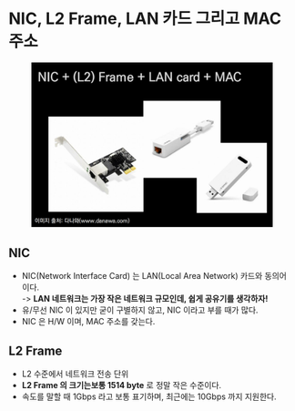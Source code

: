 # NIC, L2 Frame, LAN 카드 그리고 MAC 주소

<figure><img src="../../../../../.gitbook/assets/image (11) (1).png" alt=""><figcaption></figcaption></figure>

## NIC

* NIC(Network Interface Card) 는 LAN(Local Area Network) 카드와 동의어 이다.\
  \-> **LAN 네트워크는 가장 작은 네트워크 규모인데, 쉽게 공유기를 생각하자!**
* 유/무선 NIC 이 있지만 굳이 구별하지 않고, NIC 이라고 부를 때가 많다.
* NIC 은 H/W 이며, MAC 주소를 갖는다.

## L2 Frame

* L2 수준에서 네트워크 전송 단위
* **L2 Frame 의 크기는보통 1514 byte** 로 정말 작은 수준이다.
* 속도를 말할 때 1Gbps 라고 보통 표기하며, 최근에는 10Gbps 까지 지원한다.
